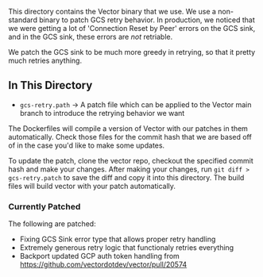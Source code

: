This directory contains the Vector binary that we use. We use a non-standard binary to patch GCS retry behavior. In production, we noticed that we were getting a lot of 'Connection Reset by Peer' errors on the GCS sink, and in the GCS sink, these errors are *not* retriable.

We patch the GCS sink to be much more greedy in retrying, so that it pretty much retries anything.

## In This Directory
- `gcs-retry.path` -> A patch file which can be applied to the Vector main branch to introduce the retrying behavior we want


The Dockerfiles will compile a version of Vector with our patches in them automatically. Check those files for the commit hash that we are based off of in the case you'd like to make some updates.

To update the patch, clone the vector repo, checkout the specified commit hash and make your changes. After making your changes, run `git diff > gcs-retry.patch` to save the diff and copy it into this directory. The build files will build vector with your patch automatically.


### Currently Patched
The following are patched:
- Fixing GCS Sink error type that allows proper retry handling
- Extremely generous retry logic that functionaly retries everything
- Backport updated GCP auth token handling from https://github.com/vectordotdev/vector/pull/20574
